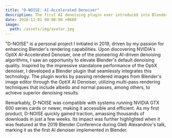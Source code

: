 ```yaml
---
title: "D-NOISE: AI-Accelerated Denoiser"
description: The first AI denoising plugin ever introduced into Blender.
date: 2018-12-01 00:00:00 +0600
image:
  path: /assets/img/avatar.jpg
---
```


"D-NOISE" is a personal project I initiated in 2019, driven by my passion for enhancing Blender's rendering capabilities. Upon discovering NVIDIA's OptiX AI-Accelerated Denoiser, one of the pioneering AI-driven denoising algorithms, I saw an opportunity to elevate Blender's default denoising quality. Inspired by the impressive standalone performance of the OptiX denoiser, I developed a Blender plugin that seamlessly integrates this technology. The plugin works by passing rendered images from Blender's image editor through the OptiX AI Denoiser, utilizing multi-pass rendering techniques that include albedo and normal passes, among others, to achieve superior denoising results.

Remarkably, D-NOISE was compatible with systems running NVIDIA GTX 600 series cards or newer, making it accessible and efficient. As my first product, D-NOISE quickly gained traction, amassing thousands of downloads in just a few weeks. Its impact was further highlighted when it was featured at the 2019 Blender Conference during Gleb Alexandrov's talk, marking it as the first AI denoiser implemented in Blender.


